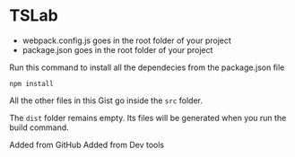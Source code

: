 # TSLab

- webpack.config.js goes in the root folder of your project
- package.json goes in the root folder of your project 

Run this command to install all the dependecies from the package.json file

```
npm install
```

All the other files in this Gist go inside the `src` folder.

The `dist` folder remains empty. Its files will be generated when you run the build command.

Added from GitHub
Added from Dev tools